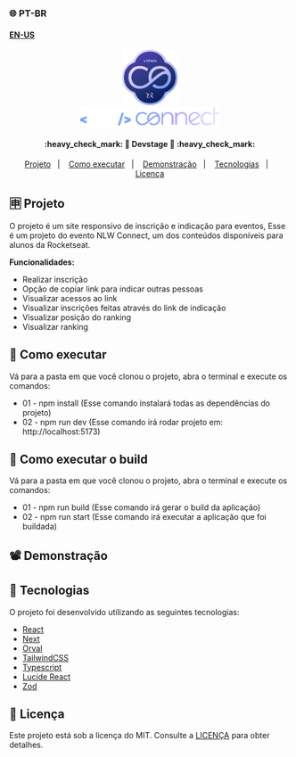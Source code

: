 ### 🌐 PT-BR
#### [EN-US](https://github.com/ArthurFakhouri/NLW-Journey-Client-React/blob/master/READMEENUS.md)

<div align="center">
    <img alt="nlw-co" title="#nlw-co" src=".github/favicon.webp" width="100px" />
</div>
<div align="center">
    <img alt="nlw-connect" title="#nlw-connect" src=".github/logo.svg" width="250px" />
</div>

<h4 align="center"> 
	:heavy_check_mark: 🚀 Devstage 🚀 :heavy_check_mark:
</h4>

<p align="center">
  <a href="#-projeto">Projeto</a>&nbsp;&nbsp;&nbsp;|&nbsp;&nbsp;&nbsp;
  <a href="#-como-executar">Como executar</a>&nbsp;&nbsp;&nbsp;|&nbsp;&nbsp;&nbsp;
  <a href="#%EF%B8%8F-demonstração">Demonstração</a>&nbsp;&nbsp;&nbsp;|&nbsp;&nbsp;&nbsp;
  <a href="#-tecnologias">Tecnologias</a>&nbsp;&nbsp;&nbsp;|&nbsp;&nbsp;&nbsp;
  <a href="#memo-licença">Licença</a>
</p>

## 🈸 Projeto

O projeto é um site responsivo de inscrição e indicação para
eventos,
Esse é um projeto do evento NLW Connect, um dos conteúdos
disponíveis para alunos da Rocketseat.

<b>Funcionalidades:</b>
- Realizar inscrição
- Opção de copiar link para indicar outras pessoas
- Visualizar acessos ao link
- Visualizar inscrições feitas através do link de indicação
- Visualizar posição do ranking
- Visualizar ranking

## 🔧 Como executar
Vá para a pasta em que você clonou o projeto, abra o terminal e execute os comandos:
- 01 - npm install (Esse comando instalará todas as dependências do projeto)
- 02 - npm run dev (Esse comando irá rodar projeto em: http://localhost:5173)

## 🚩 Como executar o build
Vá para a pasta em que você clonou o projeto, abra o terminal e execute os comandos:
- 01 - npm run build (Esse comando irá gerar o build da aplicação)
- 02 - npm run start (Esse comando irá executar a aplicação que foi buildada)

## 📽️ Demonstração





## 🚀 Tecnologias

O projeto foi desenvolvido utilizando as seguintes tecnologias:

- [React](https://reactjs.org)
- [Next](https://nextjs.org)
- [Orval](https://orval.dev/)
- [TailwindCSS](https://tailwindcss.com)
- [Typescript](https://www.typescriptlang.org)
- [Lucide React](https://lucide.dev)
- [Zod](https://zod.dev/)

## :memo: Licença
Este projeto está sob a licença do MIT. Consulte a [LICENÇA](LICENSE) para obter detalhes.

